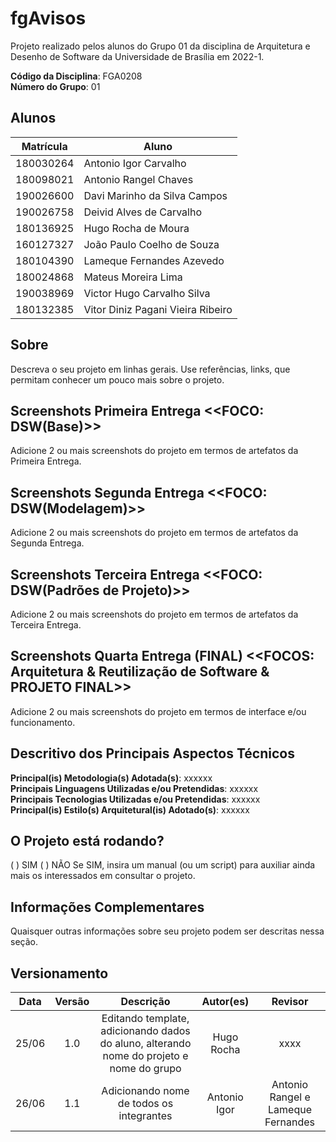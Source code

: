 # fgAvisos
Projeto realizado pelos alunos do Grupo 01 da disciplina de Arquitetura e Desenho de Software da Universidade de Brasília em 2022-1.

**Código da Disciplina**: FGA0208<br>
**Número do Grupo**: 01<br>

## Alunos
|Matrícula | Aluno |
| -- | -- |
| 180030264  |  Antonio Igor Carvalho |
| 180098021  |  Antonio Rangel Chaves |
| 190026600  |  Davi Marinho da Silva Campos |
| 190026758  |  Deivid Alves de Carvalho |
| 180136925  |  Hugo Rocha de Moura |
| 160127327  |  João Paulo Coelho de Souza |
| 180104390  |  Lameque Fernandes Azevedo |
| 180024868  |  Mateus Moreira Lima |
| 190038969  |  Victor Hugo Carvalho Silva |
| 180132385  |  Vitor Diniz Pagani Vieira Ribeiro |

## Sobre 
Descreva o seu projeto em linhas gerais.
Use referências, links, que permitam conhecer um pouco mais sobre o projeto.

## Screenshots Primeira Entrega <<FOCO: DSW(Base)>>
Adicione 2 ou mais screenshots do projeto em termos de artefatos da Primeira Entrega.

## Screenshots Segunda Entrega <<FOCO: DSW(Modelagem)>>
Adicione 2 ou mais screenshots do projeto em termos de artefatos da Segunda Entrega.

## Screenshots Terceira Entrega <<FOCO: DSW(Padrões de Projeto)>>
Adicione 2 ou mais screenshots do projeto em termos de artefatos da Terceira Entrega.

## Screenshots Quarta Entrega (FINAL) <<FOCOS: Arquitetura & Reutilização de Software & PROJETO FINAL>>
Adicione 2 ou mais screenshots do projeto em termos de interface e/ou funcionamento.

## Descritivo dos Principais Aspectos Técnicos 
**Principal(is) Metodologia(s) Adotada(s)**: xxxxxx<br>
**Principais Linguagens Utilizadas e/ou Pretendidas**: xxxxxx<br>
**Principais Tecnologias Utilizadas e/ou Pretendidas**: xxxxxx<br>
**Principal(is) Estilo(s) Arquitetural(is) Adotado(s)**: xxxxxx<br>

## O Projeto está rodando?
( ) SIM
( ) NÃO
Se SIM, insira um manual (ou um script) para auxiliar ainda mais os interessados em consultar o projeto.

## Informações Complementares 
Quaisquer outras informações sobre seu projeto podem ser descritas nessa seção.



## Versionamento

| Data |Versão| Descrição | Autor(es) | Revisor |
|:----:|:----:|:---------:|:-----:|:-----:|
| 25/06 |  1.0  | Editando template, adicionando dados do aluno, alterando nome do projeto e nome do grupo | Hugo Rocha | xxxx |
| 26/06 |  1.1  | Adicionando nome de todos os integrantes | Antonio Igor | Antonio Rangel e Lameque Fernandes |
